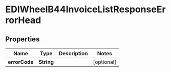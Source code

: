 

# EDIWheelB44InvoiceListResponseErrorHead


## Properties

| Name | Type | Description | Notes |
|------------ | ------------- | ------------- | -------------|
|**errorCode** | **String** |  |  [optional] |



